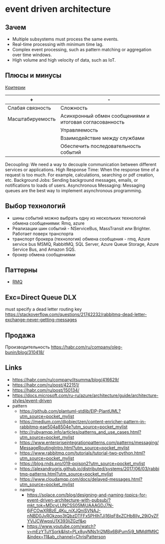 # event driven architecture

## Зачем

* Multiple subsystems must process the same events.
* Real-time processing with minimum time lag.
* Complex event processing, such as pattern matching or aggregation over time windows.
* High volume and high velocity of data, such as IoT.

## Плюсы и минусы

[Критерии](arch.criteria.md)

| + | - |
| - | - |
| Слабая связность | Сложность |
| Масштабируемость | Асинхронный обмен сообщениями и итоговая согласованность |
|| Управляемость |
|| Взаимодействие между службами |
|| Обеспечить последовательность событий |

Decoupling: We need a way to decouple communication between different services or applications.
High Response Time: When the response time of a request is too much. For example, calculations, searching or pdf creation, etc.
Background Jobs: Sending background messages, emails, or notifications to loads of users.
Asynchronous Messaging: Messaging queues are the best way to implement asynchronous programming.


## Выбор технологий

* шины событий можно выбрать одну из нескольких технологий обмена сообщениями: Rmq, azure
* Реализации шин событий - NServiceBus, MassTransit или Brighter. Работает поверх транспорта
* транспорт брокера (технология) обмена сообщения - rmq, Azure service bus
MSMQ, RabbitMQ, SQL Server, Azure Queue Storage, Azure Service Bus, and Amazon SQS.
* брокер обмена сообщениями

## Паттерны

* [RMQ](rmq.md)


## Exc=Direct Queue DLX

must specify a dead letter routing key https://stackoverflow.com/questions/21742232/rabbitmq-dead-letter-exchange-never-getting-messages

## Продажа

Производительность https://habr.com/ru/company/oleg-bunin/blog/310418/

## Links

* https://habr.com/ru/company/itsumma/blog/416629/
* https://habr.com/ru/post/422151/
* https://habr.com/ru/post/150134/
* https://docs.microsoft.com/ru-ru/azure/architecture/guide/architecture-styles/event-driven
* pattern
  * https://github.com/plantuml-stdlib/EIP-PlantUML?utm_source=pocket_mylist
  * https://medium.com/@objectzen/content-enricher-pattern-in-rabbitmq-eae504a8504e?utm_source=pocket_mylist
  * http://rubyamqp.info/articles/patterns_and_use_cases.html?utm_source=pocket_mylist
  * https://www.enterpriseintegrationpatterns.com/patterns/messaging/MessageRoutingIntro.html?utm_source=pocket_mylist
  * https://www.rabbitmq.com/tutorials/tutorial-two-python.html?utm_source=pocket_mylist
  * https://blog.rnds.pro/019-poison2?utm_source=pocket_mylist
  * https://alexandrugris.github.io/distributed/systems/2017/06/03/rabbitmq-patterns.html?utm_source=pocket_mylist
  * https://www.cloudamqp.com/docs/delayed-messages.html?utm_source=pocket_mylist
  * naming 
    * https://solace.com/blog/designing-and-naming-topics-for-event-driven-architecture-with-pubsub/?mkt_tok=MDcyLUNCSS05MjUAAAGDJ7N-6jFCOwXRBzE_4Ku_niXJQniSVNAJ-nNBD0JvROkzqo3tQbzDTFFx5PHlhTJj16lqF8xZCHb8IIy_29iOyZFYViJCWwpsU1X393ljZGzf&ю
    * https://www.youtube.com/watch?v=mEzYTuYSork&list=PLx8uyNNs1ri2MBx6BjPum5j9_MMdIfM9C&index=11&ab_channel=ChrisPatterson
